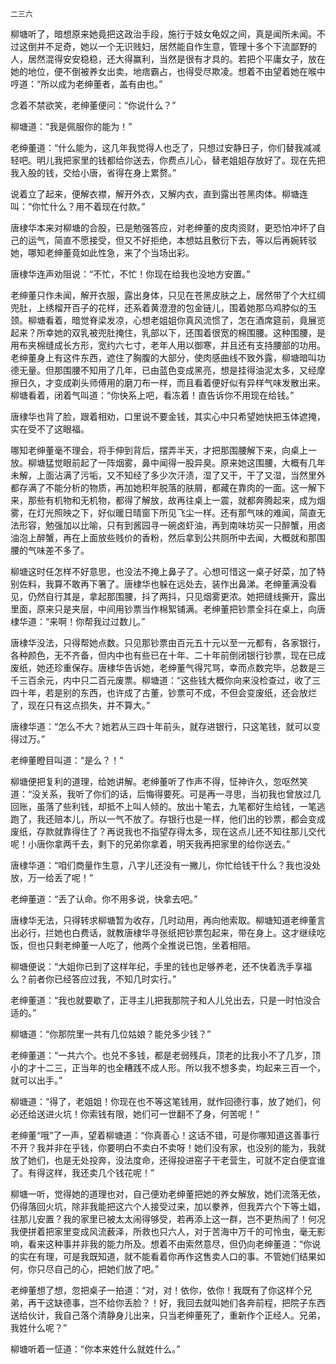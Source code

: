     二三六 

   柳塘听了，暗想原来她竟把这政治手段，施行于妓女龟奴之间，真是闻所未闻。不过这倒并不足奇，她以一个无识贱妇，居然能自作生意，管理十多个下流鄙野的人，居然混得安安稳稳，还大得赢利，当然是很有才具的。若把个平庸女子，放在她的地位，便不倒被养女出卖，地痞霸占，也得受尽欺凌。想着不由望着她在喉中哼道：“所以成为老绅董者，盖有由也。”

   念着不禁欲笑，老绅董便问：“你说什么？”

   柳塘道：“我是佩服你的能为！”

   老绅董道：“什么能为，这几年我觉得人也乏了，只想过安静日子，你们替我减减轻吧。明儿我把家里的钱都给你送去，你费点儿心，替老姐姐存放好了。现在先把我入股的钱，交给小唐，省得在身上累赘。”

   说着立了起来，便解衣襟，解开外衣，又解内衣，直到露出苍黑肉体。柳塘连叫：“你忙什么？用不着现在付款。”

   唐棣华本来对柳塘的合股，已是勉强答应，对老绅董的皮肉资财，更恐怕冲坏了自己的运气，简直不愿接受，但又不好拒绝，本想姑且敷衍下去，等以后再婉转驳她，哪知老绅董竟如此性急，来了个当场出彩。

   唐棣华连声劝阻说：“不忙，不忙！你现在给我也没地方安置。”

   老绅董只作未闻，解开衣服，露出身体，只见在苍黑皮肤之上，居然带了个大红绸兜肚，上绣榴开百子的花样，还系着黄澄澄的包金链儿，围着她那乌鸡脖似的玉颈。柳塘看着，暗觉脊梁发凉，心想老姐姐你真风流惯了，怎在酒席筵前，竟展览起来？所幸她的双乳被兜肚掩住，乳部以下，还围着很宽的棉围腰。这种围腰，是用布夹棉缝成长方形，宽约六七寸，老年人用以御寒，并且还有支持腰部的功用。老绅董身上有这件东西，遮住了胸腹的大部分，使肉感曲线不致外露，柳塘暗叫功德无量。但那围腰不知用了几年，已由蓝色变成黑亮，想是挂得油泥太多，又经摩擦日久，才变成剃头师傅用的磨刀布一样，而且看着便好似有异样气味发散出来。柳塘看着，闭着气叫道：“你快系上吧，看冻着！直告诉你不用现在给钱。”

   唐棣华也背了脸，跟着相劝，口里说不要金钱，其实心中只希望她快把玉体遮掩，实在受不了这眼福。

   哪知老绅董毫不理会，将手伸到背后，摆弄半天，才把那围腰解下来，向桌上一放。柳塘猛觉眼前起了一阵烟雾，鼻中闻得一股异臭。原来她这围腰，大概有几年未解，上面沾满了污垢，又不知经了多少次汗渍，湿了又干，干了又湿，当然里外都存满了不能分析的物质，再加她积年脱落的肤屑，都藏在靠肉的一面。这一解下来，那些有机物和无机物，都得了解放，故再往桌上一震，就都奔腾起来，成为烟雾，在灯光照映之下，好似暖日晴窗下所见飞尘一样。还有那气味的难闻，简直无法形容，勉强加以比喻，只有到酱园寻一碗卤虾油，再到南味坊买一只醉蟹，用卤油泡上醉蟹，再在上面放些贱价的香粉，然后拿到公共厕所中去闻，大概就和那围腰的气味差不多了。

   柳塘这时任怎样不好意思，也没法不掩上鼻子了。心想可惜这一桌子好菜，加了特别佐料，我算不敢再下箸了。唐棣华也躲在远处去，装作出鼻涕。老绅董满没看见，仍然自行其是，拿起那围腰，抖了两抖，只见烟雾更浓。她把缝线撕开，露出里面，原来只是夹层，中间用钞票当作棉絮铺满。老绅董把钞票全抖在桌上，向唐棣华道：“来啊！你帮我过过数儿。”

   唐棣华没法，只得帮她点数。只见那钞票由百元五十元以至一元都有，各家银行，各种颜色，无不齐备，但内中也有些已在十年、二十年前倒闭银行钞票，现在已成废纸，她还珍重保存。唐棣华告诉她，老绅董气得咒骂，幸而点数完毕，总数是三千三百余元，内中只二百元废票。柳塘道：“这些钱大概你向来没检查过，收了三四十年，若是别的东西，也许成了古董，钞票可不成，不但会变废纸，还会放烂了，现在只有这点损失，并不算大。”

   唐棣华道：“怎么不大？她若从三四十年前头，就存进银行，只这笔钱，就可以变得过万。”

   老绅董瞪目叫道：“是么？！”

   柳塘便把复利的道理，给她讲解。老绅董听了作声不得，怔神许久，忽呕然笑道：“没关系，我听了你们的话，后悔得要死。可是再一寻思，当初我也曾放过几回账，虽落了些利钱，却抵不上叫人倾的。放出十笔去，九笔都好生给钱，一笔逃跑了，我还赔本儿，所以一气不放了。存银行也是一样，他们出的钞票，都会变成废纸，存款就靠得住了？再说我也不指望存得太多，现在这点儿还不知往那儿交代呢！小唐你拿两千去，剩下的兄弟你拿着，明天我再把家里的给你送去。”

   唐棣华道：“咱们商量作生意，八字儿还没有一撇儿，你忙给钱干什么？我也没处放，万一给丢了呢！”

   老绅董道：“丢了认命。你不用多说，快拿去吧。”

   唐棣华无法，只得转求柳塘暂为收存，几时动用，再向他索取。柳塘知道老绅董言出必行，拦她也白费话，就教唐棣华寻张纸把钞票包起来，带在身上。这才继续吃饭，但也只剩老绅董一人吃了，他两个全推说已饱，坐着相陪。

   柳塘便说：“大姐你已到了这样年纪，手里的钱也足够养老，还不快着洗手享福么？前者你已经答应过我，不知几时实行。”

   老绅董道：“我也就要歇了，正寻主儿把我那院子和人儿兑出去，只是一时怕没合适的。”

   柳塘道：“你那院里一共有几位姑娘？能兑多少钱？”

   老绅董道：“一共六个。也兑不多钱，都是老弱残兵，顶老的比我小不了几岁，顶小的才十二三，正当年的也全糟践不成人形。所以我不想多卖，均起来三百一个，就可以出手。”

   柳塘道：“得了，老姐姐！你现在也不等这笔钱用，就作回德行事，放了她们，何必还给送进火坑！你索钱有限，她们可一世翻不了身，何苦呢！”

   老绅董“哦”了一声，望着柳塘道：“你真善心！这话不错，可是你哪知道这善事行不开？我并非在乎钱，你要明白不卖白不卖呀！她们没有家，也没别的能为，我就放了她们，也是无处投奔，没法度命，还得投进窑子干老营生，可就不定白便宜谁了。有得这样，我还卖几个钱花呢！”

   柳塘一听，觉得她的道理也对，自己便劝老绅董把她的养女解放，她们流落无依，仍得落回火坑，除非我能把这六个人接受过来，加以豢养，但我弄六个下等土娼，往那儿安置？我的家里已被太太闹得够受，若再添上这一群，岂不更热闹了！何况我便拼着把家里变成风流薮泽，所救也只六人，对于苦海中万千的可怜虫，毫无影响，看来这种事并非我的能力所及。想着不由索然意尽，但仍向老绅董道：“你说的实在有理，可是我既知道，就不能看着你再作这售卖人口的事。不管她们结果如何，你只尽自己的心，把她们放了吧。”

   老绅董想了想，忽把桌子一拍道：“对，对！依你，依你！我既有了你这样个兄弟，再干这缺德事，岂不给你丢脸？！好，我回去就叫她们各奔前程，把院子东西送给伙计，我自己落个清静身儿出来，只当老绅董死了，重新作个正经人。兄弟，我姓什么呢？”

   柳塘听着一怔道：“你本来姓什么就姓什么。”


